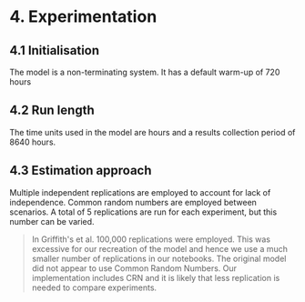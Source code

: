 # 4. Experimentation

## 4.1 Initialisation

The model is a non-terminating system. It has a default warm-up of 720 hours

## 4.2 Run length

The time units used in the model are hours and a results collection period of 8640 hours.

## 4.3 Estimation approach

Multiple independent replications are employed to account for lack of independence. Common random numbers are employed between scenarios.  A total of 5 replications are run for each experiment, but this number can be varied. 

> In Griffith's et al. 100,000 replications were employed.  This was excessive for our recreation of the model and hence we use a much smaller number of replications in our notebooks.  The original model did not appear to use Common Random Numbers. Our implementation includes CRN and it is likely that less replication is needed to compare experiments. 

